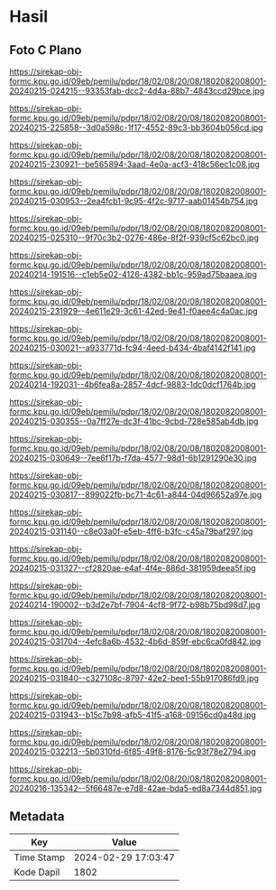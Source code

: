 # Hasil

## Foto C Plano

https://sirekap-obj-formc.kpu.go.id/09eb/pemilu/pdpr/18/02/08/20/08/1802082008001-20240215-024215--93353fab-dcc2-4d4a-88b7-4843ccd29bce.jpg

https://sirekap-obj-formc.kpu.go.id/09eb/pemilu/pdpr/18/02/08/20/08/1802082008001-20240215-225858--3d0a598c-1f17-4552-89c3-bb3604b056cd.jpg

https://sirekap-obj-formc.kpu.go.id/09eb/pemilu/pdpr/18/02/08/20/08/1802082008001-20240215-230921--be565894-3aad-4e0a-acf3-418c56ec1c08.jpg

https://sirekap-obj-formc.kpu.go.id/09eb/pemilu/pdpr/18/02/08/20/08/1802082008001-20240215-030953--2ea4fcb1-9c95-4f2c-9717-aab01454b754.jpg

https://sirekap-obj-formc.kpu.go.id/09eb/pemilu/pdpr/18/02/08/20/08/1802082008001-20240215-025310--9f70c3b2-0276-486e-8f2f-939cf5c62bc0.jpg

https://sirekap-obj-formc.kpu.go.id/09eb/pemilu/pdpr/18/02/08/20/08/1802082008001-20240214-191516--c1eb5e02-4126-4382-bb1c-959ad75baaea.jpg

https://sirekap-obj-formc.kpu.go.id/09eb/pemilu/pdpr/18/02/08/20/08/1802082008001-20240215-231929--4e611e29-3c61-42ed-9e41-f0aee4c4a0ac.jpg

https://sirekap-obj-formc.kpu.go.id/09eb/pemilu/pdpr/18/02/08/20/08/1802082008001-20240215-030021--a933771d-fc94-4eed-b434-4baf4142f141.jpg

https://sirekap-obj-formc.kpu.go.id/09eb/pemilu/pdpr/18/02/08/20/08/1802082008001-20240214-192031--4b6fea8a-2857-4dcf-9883-1dc0dcf1764b.jpg

https://sirekap-obj-formc.kpu.go.id/09eb/pemilu/pdpr/18/02/08/20/08/1802082008001-20240215-030355--0a7ff27e-dc3f-41bc-9cbd-728e585ab4db.jpg

https://sirekap-obj-formc.kpu.go.id/09eb/pemilu/pdpr/18/02/08/20/08/1802082008001-20240215-030649--7ee6f17b-f7da-4577-98d1-6b1291290e30.jpg

https://sirekap-obj-formc.kpu.go.id/09eb/pemilu/pdpr/18/02/08/20/08/1802082008001-20240215-030817--899022fb-bc71-4c61-a844-04d96652a97e.jpg

https://sirekap-obj-formc.kpu.go.id/09eb/pemilu/pdpr/18/02/08/20/08/1802082008001-20240215-031140--c8e03a0f-e5eb-4ff6-b3fc-c45a79baf297.jpg

https://sirekap-obj-formc.kpu.go.id/09eb/pemilu/pdpr/18/02/08/20/08/1802082008001-20240215-031327--cf2820ae-e4af-4f4e-886d-381959deea5f.jpg

https://sirekap-obj-formc.kpu.go.id/09eb/pemilu/pdpr/18/02/08/20/08/1802082008001-20240214-190002--b3d2e7bf-7904-4cf8-9f72-b98b75bd98d7.jpg

https://sirekap-obj-formc.kpu.go.id/09eb/pemilu/pdpr/18/02/08/20/08/1802082008001-20240215-031704--4efc8a6b-4532-4b6d-859f-ebc6ca0fd842.jpg

https://sirekap-obj-formc.kpu.go.id/09eb/pemilu/pdpr/18/02/08/20/08/1802082008001-20240215-031840--c327108c-8797-42e2-bee1-55b917086fd9.jpg

https://sirekap-obj-formc.kpu.go.id/09eb/pemilu/pdpr/18/02/08/20/08/1802082008001-20240215-031943--b15c7b98-afb5-41f5-a168-09156cd0a48d.jpg

https://sirekap-obj-formc.kpu.go.id/09eb/pemilu/pdpr/18/02/08/20/08/1802082008001-20240215-032213--5b0310fd-6f85-49f8-8176-5c93f78e2794.jpg

https://sirekap-obj-formc.kpu.go.id/09eb/pemilu/pdpr/18/02/08/20/08/1802082008001-20240216-135342--5f66487e-e7d8-42ae-bda5-ed8a7344d851.jpg


## Metadata

| Key        | Value               |
| ---------- | ------------------- |
| Time Stamp | 2024-02-29 17:03:47 |
| Kode Dapil | 1802                |



